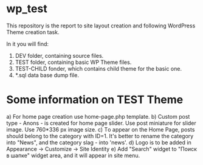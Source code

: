 # wp_test

This repository is the report to site layout creation and following WordPress Theme creation task.

In it you will find:
1. DEV folder, containing source files.
2. TEST folder, containing basic WP Theme files.
3. TEST-CHILD fonder, which contains child theme for the basic one.
4. *.sql data base dump file.

# Some information on TEST Theme

a) For home page creation use home-page.php template.
b) Custom post type - Anons - is created for home page slider. Use post miniature for slider image. Use 760*336 px image size.
c) Тo appear on the Home Page, posts should belong to the category with ID=1. It's better to rename the category into "News", and the category slag - into 'news'.
d) Logo is to be added in Appearance -> Customize -> Site Identity
e) Add "Search" widget to "Поиск в шапке" widget area, and it will appear in site menu.
